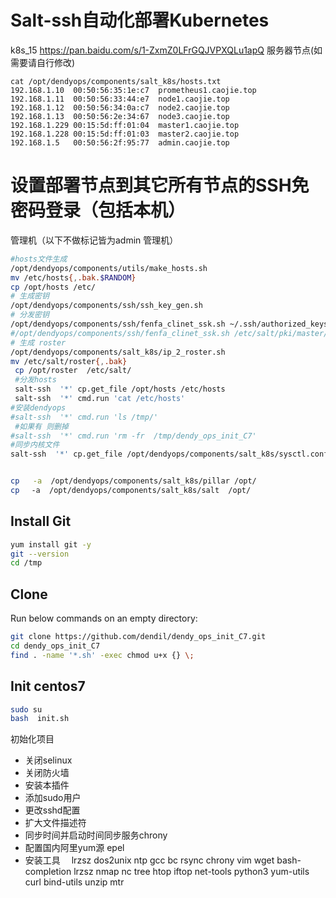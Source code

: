 # Salt-ssh自动化部署Kubernetes

k8s_15  https://pan.baidu.com/s/1-ZxmZ0LFrGQJVPXQLu1apQ
服务器节点(如需要请自行修改)
``` 
cat /opt/dendyops/components/salt_k8s/hosts.txt
192.168.1.10  00:50:56:35:1e:c7  prometheus1.caojie.top
192.168.1.11  00:50:56:33:44:e7  node1.caojie.top
192.168.1.12  00:50:56:34:0a:c7  node2.caojie.top
192.168.1.13  00:50:56:2e:34:67  node3.caojie.top
192.168.1.229 00:15:5d:ff:01:04  master1.caojie.top
192.168.1.228 00:15:5d:ff:01:03  master2.caojie.top
192.168.1.5   00:50:56:2f:95:77  admin.caojie.top
```

# 设置部署节点到其它所有节点的SSH免密码登录（包括本机）
管理机（以下不做标记皆为admin 管理机）
```bash 
#hosts文件生成
/opt/dendyops/components/utils/make_hosts.sh
mv /etc/hosts{,.bak.$RANDOM} 
cp /opt/hosts /etc/
# 生成密钥
/opt/dendyops/components/ssh/ssh_key_gen.sh
# 分发密钥
/opt/dendyops/components/ssh/fenfa_clinet_ssk.sh ~/.ssh/authorized_keys 123456
#/opt/dendyops/components/ssh/fenfa_clinet_ssk.sh /etc/salt/pki/master/ssh/salt-ssh.rsa.pub 123456
# 生成 roster
/opt/dendyops/components/salt_k8s/ip_2_roster.sh
mv /etc/salt/roster{,.bak}
 cp /opt/roster  /etc/salt/
 #分发hosts
 salt-ssh  '*' cp.get_file /opt/hosts /etc/hosts
 salt-ssh  '*' cmd.run 'cat /etc/hosts'
#安装dendyops
#salt-ssh  '*' cmd.run 'ls /tmp/'
 #如果有 则删掉
#salt-ssh  '*' cmd.run 'rm -fr  /tmp/dendy_ops_init_C7'
#同步内核文件
salt-ssh  '*' cp.get_file /opt/dendyops/components/salt_k8s/sysctl.conf  /etc/sysctl.conf


cp   -a  /opt/dendyops/components/salt_k8s/pillar /opt/
cp 　-a  /opt/dendyops/components/salt_k8s/salt  /opt/
```

## Install Git

```bash
yum install git -y
git --version
cd /tmp
```

## Clone 

Run below commands on an empty directory:
```bash
git clone https://github.com/dendil/dendy_ops_init_C7.git
cd dendy_ops_init_C7
find . -name '*.sh' -exec chmod u+x {} \;
```



## Init centos7
```bash
sudo su
bash  init.sh
```
初始化项目

 - 关闭selinux
 - 关闭防火墙
 - 安装本插件
 - 添加sudo用户
 - 更改sshd配置
 - 扩大文件描述符
 - 同步时间并启动时间同步服务chrony
 - 配置国内阿里yum源 epel
 - 安装工具　 lrzsz dos2unix ntp gcc bc rsync chrony vim wget bash-completion lrzsz nmap nc tree htop iftop net-tools python3  yum-utils curl bind-utils unzip mtr

